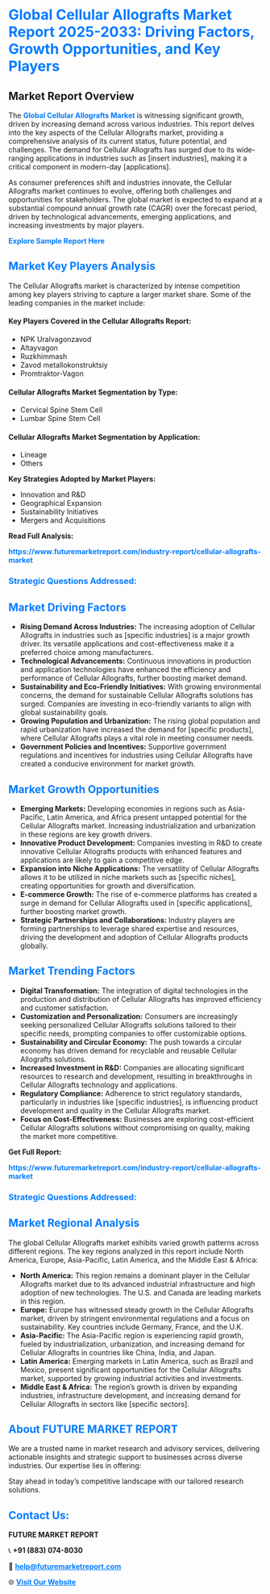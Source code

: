 <h1 style="color: #007BFF;">Global Cellular Allografts Market Report 2025-2033: Driving Factors, Growth Opportunities, and Key Players</h1>

<section id="overview">
<h2>Market Report Overview</h2>
<p>The <a href="https://www.futuremarketreport.com/industry-report/cellular-allografts-market" style="color: #007BFF; text-decoration: none;"><strong>Global Cellular Allografts Market</strong></a> is witnessing significant growth, driven by increasing demand across various industries. This report delves into the key aspects of the Cellular Allografts market, providing a comprehensive analysis of its current status, future potential, and challenges. The demand for Cellular Allografts has surged due to its wide-ranging applications in industries such as [insert industries], making it a critical component in modern-day [applications].</p>
<p>As consumer preferences shift and industries innovate, the Cellular Allografts market continues to evolve, offering both challenges and opportunities for stakeholders. The global market is expected to expand at a substantial compound annual growth rate (CAGR) over the forecast period, driven by technological advancements, emerging applications, and increasing investments by major players.</p>
</section>

<section id="overview">
<p><a href="https://www.futuremarketreport.com/request-sample/reportId=85009" style="color: #007BFF; text-decoration: none;"><strong>Explore Sample Report Here</strong></a></p>
</section>

<section id="key-players">
<h2 style="color: #007BFF;">Market Key Players Analysis</h2>
<p>The Cellular Allografts market is characterized by intense competition among key players striving to capture a larger market share. Some of the leading companies in the market include:</p>
<h4>Key Players Covered in the Cellular Allografts Report:</h4>
<ul><li>NPK Uralvagonzavod</li><li>Altayvagon</li><li>Ruzkhimmash</li><li>Zavod metallokonstruktsiy</li><li>Promtraktor-Vagon</li></ul>
<h4>Cellular Allografts Market Segmentation by Type:</h4>
<ul><li>Cervical Spine Stem Cell</li><li>Lumbar Spine Stem Cell</li></ul>

<h4>Cellular Allografts Market Segmentation by Application:</h4>
<ul><li>Lineage</li><li>Others</li></ul>
<p><strong>Key Strategies Adopted by Market Players:</strong></p>
<ul>
<li>Innovation and R&D</li>
<li>Geographical Expansion</li>
<li>Sustainability Initiatives</li>
<li>Mergers and Acquisitions</li>
</ul>
</section>

<section>
<p><strong>Read Full Analysis: </strong></p><a href="https://www.futuremarketreport.com/industry-report/cellular-allografts-market" style="color: #007BFF; text-decoration: none;"><strong>https://www.futuremarketreport.com/industry-report/cellular-allografts-market</strong></a>
<h3 style="color: #007BFF;">Strategic Questions Addressed:</h3>
</section>

<section id="driving-factors">
<h2 style="color: #007BFF;">Market Driving Factors</h2>
<ul>
<li><strong>Rising Demand Across Industries:</strong> The increasing adoption of Cellular Allografts in industries such as [specific industries] is a major growth driver. Its versatile applications and cost-effectiveness make it a preferred choice among manufacturers.</li>
<li><strong>Technological Advancements:</strong> Continuous innovations in production and application technologies have enhanced the efficiency and performance of Cellular Allografts, further boosting market demand.</li>
<li><strong>Sustainability and Eco-Friendly Initiatives:</strong> With growing environmental concerns, the demand for sustainable Cellular Allografts solutions has surged. Companies are investing in eco-friendly variants to align with global sustainability goals.</li>
<li><strong>Growing Population and Urbanization:</strong> The rising global population and rapid urbanization have increased the demand for [specific products], where Cellular Allografts plays a vital role in meeting consumer needs.</li>
<li><strong>Government Policies and Incentives:</strong> Supportive government regulations and incentives for industries using Cellular Allografts have created a conducive environment for market growth.</li>
</ul>
</section>

<section id="growth-opportunities">
<h2 style="color: #007BFF;">Market Growth Opportunities</h2>
<ul>
<li><strong>Emerging Markets:</strong> Developing economies in regions such as Asia-Pacific, Latin America, and Africa present untapped potential for the Cellular Allografts market. Increasing industrialization and urbanization in these regions are key growth drivers.</li>
<li><strong>Innovative Product Development:</strong> Companies investing in R&D to create innovative Cellular Allografts products with enhanced features and applications are likely to gain a competitive edge.</li>
<li><strong>Expansion into Niche Applications:</strong> The versatility of Cellular Allografts allows it to be utilized in niche markets such as [specific niches], creating opportunities for growth and diversification.</li>
<li><strong>E-commerce Growth:</strong> The rise of e-commerce platforms has created a surge in demand for Cellular Allografts used in [specific applications], further boosting market growth.</li>
<li><strong>Strategic Partnerships and Collaborations:</strong> Industry players are forming partnerships to leverage shared expertise and resources, driving the development and adoption of Cellular Allografts products globally.</li>
</ul>
</section>

<section id="trending-factors">
<h2 style="color: #007BFF;">Market Trending Factors</h2>
<ul>
<li><strong>Digital Transformation:</strong> The integration of digital technologies in the production and distribution of Cellular Allografts has improved efficiency and customer satisfaction.</li>
<li><strong>Customization and Personalization:</strong> Consumers are increasingly seeking personalized Cellular Allografts solutions tailored to their specific needs, prompting companies to offer customizable options.</li>
<li><strong>Sustainability and Circular Economy:</strong> The push towards a circular economy has driven demand for recyclable and reusable Cellular Allografts solutions.</li>
<li><strong>Increased Investment in R&D:</strong> Companies are allocating significant resources to research and development, resulting in breakthroughs in Cellular Allografts technology and applications.</li>
<li><strong>Regulatory Compliance:</strong> Adherence to strict regulatory standards, particularly in industries like [specific industries], is influencing product development and quality in the Cellular Allografts market.</li>
<li><strong>Focus on Cost-Effectiveness:</strong> Businesses are exploring cost-efficient Cellular Allografts solutions without compromising on quality, making the market more competitive.</li>
</ul>
</section>

<section>
<p><strong>Get Full Report: </strong></p><a href="https://www.futuremarketreport.com/industry-report/cellular-allografts-market" style="color: #007BFF; text-decoration: none;"><strong>https://www.futuremarketreport.com/industry-report/cellular-allografts-market</strong></a>
<h3 style="color: #007BFF;">Strategic Questions Addressed:</h3>
</section>


<section id="regional-analysis">
<h2 style="color: #007BFF;">Market Regional Analysis</h2>
<p>The global Cellular Allografts market exhibits varied growth patterns across different regions. The key regions analyzed in this report include North America, Europe, Asia-Pacific, Latin America, and the Middle East & Africa:</p>
<ul>
<li><strong>North America:</strong> This region remains a dominant player in the Cellular Allografts market due to its advanced industrial infrastructure and high adoption of new technologies. The U.S. and Canada are leading markets in this region.</li>
<li><strong>Europe:</strong> Europe has witnessed steady growth in the Cellular Allografts market, driven by stringent environmental regulations and a focus on sustainability. Key countries include Germany, France, and the U.K.</li>
<li><strong>Asia-Pacific:</strong> The Asia-Pacific region is experiencing rapid growth, fueled by industrialization, urbanization, and increasing demand for Cellular Allografts in countries like China, India, and Japan.</li>
<li><strong>Latin America:</strong> Emerging markets in Latin America, such as Brazil and Mexico, present significant opportunities for the Cellular Allografts market, supported by growing industrial activities and investments.</li>
<li><strong>Middle East & Africa:</strong> The region’s growth is driven by expanding industries, infrastructure development, and increasing demand for Cellular Allografts in sectors like [specific sectors].</li>
</ul>
</section>

<footer>
<h2 style="color: #007BFF;">About FUTURE MARKET REPORT</h2>
<p>We are a trusted name in market research and advisory services, delivering actionable insights and strategic support to businesses across diverse industries. Our expertise lies in offering:</p>

<p>Stay ahead in today’s competitive landscape with our tailored research solutions.</p>

<h2 style="color: #007BFF;">Contact Us:</h2>
<p><strong>FUTURE MARKET REPORT</strong></p>
<p>📞 <strong>+91 (883) 074-8030</strong></p>
<p>📧 <strong><a href="mailto:help@futuremarketreport.com" style="color: #007BFF;">help@futuremarketreport.com</a></strong></p>
<p>🌐 <strong><a href="https://www.futuremarketreport.com/" style="color: #007BFF;">Visit Our Website</a></strong></p>
</footer>